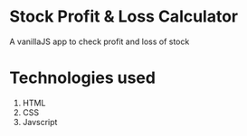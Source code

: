 # Stock Profit & Loss Calculator

A vanillaJS app to check profit and loss of stock

# Technologies used
1. HTML
2. CSS
3. Javscript